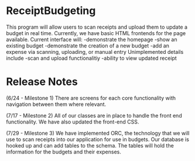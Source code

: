 # ReceiptBudgeting
 This program will allow users to scan receipts and upload them to update a budget in real time. 
 Currently, we have basic HTML frontends for the page available.
 Current interface will:
 -demonstrate the homepage
 -show an existing budget
 -demonstrate the creation of a new budget
 -add an expense via scanning, uploading, or manual entry
 Unimplemented details include 
 -scan and upload functionalitiy
 -ability to view updated receipt

# Release Notes
(6/24 - Milestone 1)
There are screens for each core functionality with navigation between them where relevant. 

(7/17 - Milestone 2)
All of our classes are in place to handle the front end functionality. We have also updated the front-end CSS. 

(7/29 - Milestone 3)
We have implemented ORC, the technology that we will use to scan receipts into our application for use in budgets. Our database is hooked up and can add tables to the schema. The tables will hold the information for the budgets and their expenses.   
